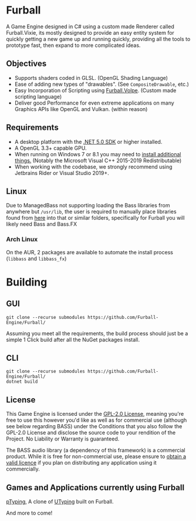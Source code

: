 # Furball

A Game Engine designed in C# using a custom made Renderer called Furball.Vixie, its mostly designed to provide an easy entity system for quickly getting a new game up and running quickly, providing all the tools to prototype fast, then expand to more complicated ideas.

## Objectives

* Supports shaders coded in GLSL. (OpenGL Shading Language)
* Ease of adding new types of "drawables". (See `CompositeDrawable`, etc.)
* Easy Incorporation of Scripting using [Furball.Volpe](https://github.com/Furball-Engine/Furball.Volpe). (Custom made scripting language)
* Deliver good Performance for even extreme applications on many Graphics APIs like OpenGL and Vulkan. (within reason)

## Requirements

* A desktop platform with the [.NET 5.0 SDK](https://dotnet.microsoft.com/download) or higher installed.
* A OpenGL 3.3+ capable GPU.
* When running on Windows 7 or 8.1 you may need to [install additional things.](https://docs.microsoft.com/en-us/dotnet/core/install/windows?tabs=net50&pivots=os-windows#dependencies) (Notably the Microsoft Visual C++ 2015-2019 Redistributable)
* When working with the codebase, we strongly recommend using Jetbrains Rider or Visual Studio 2019+.

## Linux

Due to ManagedBass not supporting loading the Bass libraries from anywhere but `/usr/lib`, the user is required to manually place libraries found from [here](https://www.un4seen.com/) into that or similar folders, specifically for Furball you will likely need Bass and Bass.FX

### Arch Linux
On the AUR, 2 packages are available to automate the install process (`libbass` and `libbass_fx`)

# Building

## GUI
`git clone --recurse submodules https://github.com/Furball-Engine/Furball/`

Assuming you meet all the requirements, the build process should just be a simple 1 Click build after all the NuGet packages install.

## CLI

`git clone --recurse submodules https://github.com/Furball-Engine/Furball/`<br>
`dotnet build`

## License

This Game Engine is licensed under the [GPL-2.0 License](https://github.com/Furball-Engine/Furball/blob/master/LICENSE), meaning you're free to use this however you'd like as well as for commercial use (although see below regarding BASS) under the Conditions that you also follow the GPL-2.0 License and disclose the source code to your rendition of the Project. No Liability or Warranty is guaranteed.

The BASS audio library (a dependency of this framework) is a commercial product. While it is free for non-commercial use, please ensure to [obtain a valid licence](http://www.un4seen.com/bass.html#license) if you plan on distributing any application using it commercially.

## Games and Applications currently using Furball

[pTyping](https://github.com/Beyley/pTyping), A clone of [UTyping](https://tosk.jp/utyping/) built on Furball.

And more to come!
